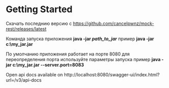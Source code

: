 # Getting Started  

Скачать последнию версию с https://github.com/cancelpwnz/mock-rest/releases/latest

Команда запуска приложения  **java -jar  *path_to_jar***
пример **java -jar ‪c:\my_jar.jar**

По умолчанию приложения работает на порте 8080 для переопределения порта используйте параметры запуска 
пример  **java -jar ‪c:\my_jar.jar  --server.port=8083**

Open api docs available on http://localhost:8080/swagger-ui/index.html?url=/v3/api-docs
